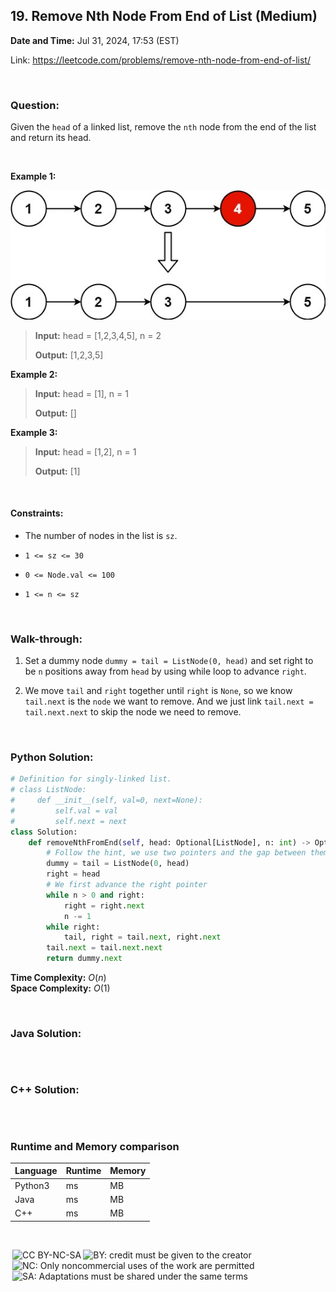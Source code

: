 ## 19. Remove Nth Node From End of List (Medium)
**Date and Time:** Jul 31, 2024, 17:53 (EST)

Link: https://leetcode.com/problems/remove-nth-node-from-end-of-list/

<br>

### Question:
Given the `head` of a linked list, remove the `nth` node from the end of the list and return its head.

<br>

**Example 1:**

<img src="../images/19.jpg" width=550>

> **Input:** head = [1,2,3,4,5], n = 2
> 
> **Output:** [1,2,3,5]

**Example 2:**
> **Input:** head = [1], n = 1
> 
> **Output:** []

**Example 3:**
> **Input:** head = [1,2], n = 1
> 
> **Output:** [1]

<br>

#### Constraints:
* The number of nodes in the list is `sz`.

* `1 <= sz <= 30`

* `0 <= Node.val <= 100`

* `1 <= n <= sz`

<br>

### Walk-through: 
1. Set a dummy node `dummy = tail = ListNode(0, head)` and set right to be `n` positions away from `head` by using while loop to advance `right`.

2. We move `tail` and `right` together until `right` is `None`, so we know `tail.next` is the `node` we want to remove. And we just link `tail.next = tail.next.next` to skip the node we need to remove.

<br>

### Python Solution:
```python
# Definition for singly-linked list.
# class ListNode:
#     def __init__(self, val=0, next=None):
#         self.val = val
#         self.next = next
class Solution:
    def removeNthFromEnd(self, head: Optional[ListNode], n: int) -> Optional[ListNode]:
        # Follow the hint, we use two pointers and the gap between them is n + 1, we can do that by creating a dummy node
        dummy = tail = ListNode(0, head)
        right = head
        # We first advance the right pointer
        while n > 0 and right:
            right = right.next
            n -= 1
        while right:
            tail, right = tail.next, right.next
        tail.next = tail.next.next
        return dummy.next
```
**Time Complexity:** $O(n)$ <br>
**Space Complexity:** $O(1)$

<br>

### Java Solution:
```java

```

<br>

### C++ Solution:
```cpp

```

<br>

### Runtime and Memory comparison
|Language|Runtime|Memory|
|---|---|---|
|Python3| ms| MB|
|Java   | ms| MB|
|C++    | ms| MB|

<br>

<img style="height:22px!important;margin-left:3px;vertical-align:text-bottom;" src="https://mirrors.creativecommons.org/presskit/icons/cc.svg?ref=chooser-v1" alt="CC BY-NC-SA" title="CC BY-NC-SA"><img style="height:22px!important;margin-left:3px;vertical-align:text-bottom;" src="https://mirrors.creativecommons.org/presskit/icons/by.svg?ref=chooser-v1" alt="BY: credit must be given to the creator" title="BY: credit must be given to the creator"><img style="height:22px!important;margin-left:3px;vertical-align:text-bottom;" src="https://mirrors.creativecommons.org/presskit/icons/nc.svg?ref=chooser-v1" alt="NC: Only noncommercial uses of the work are permitted" title="NC: Only noncommercial uses of the work are permitted"><img style="height:22px!important;margin-left:3px;vertical-align:text-bottom;" src="https://mirrors.creativecommons.org/presskit/icons/sa.svg?ref=chooser-v1" alt="SA: Adaptations must be shared under the same terms" title="SA: Adaptations must be shared under the same terms">